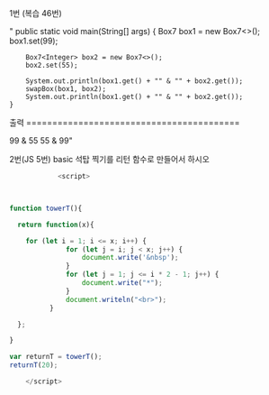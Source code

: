 1번 (복습 46번)

"    public static void main(String[] args) {
        Box7<Integer> box1 = new Box7<>();
        box1.set(99);

        Box7<Integer> box2 = new Box7<>();
        box2.set(55);

        System.out.println(box1.get() + "" & "" + box2.get());
        swapBox(box1, box2); 
        System.out.println(box1.get() + "" & "" + box2.get());
    }

출력 =========================================

99 & 55
55 & 99"



2번(JS 5번)
basic 석탑 찍기를 리턴 함수로 만들어서 하시오

```javascript
            <script>



function towerT(){

  return function(x){

    for (let i = 1; i <= x; i++) {
              for (let j = i; j < x; j++) {
                  document.write('&nbsp');
              }
              for (let j = 1; j <= i * 2 - 1; j++) {
                  document.write("*");
              }
              document.writeln("<br>");
          }

  };

}

var returnT = towerT();
returnT(20);

    </script>
        
```
